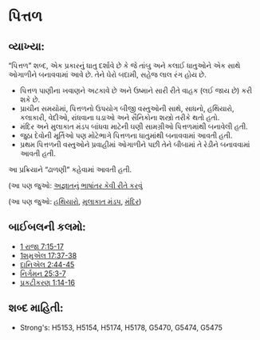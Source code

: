 # પિત્તળ 

## વ્યાખ્યા: 

“પિત્તળ” શબ્દ, એક પ્રકારનું ધાતુ દર્શાવે છે કે જે તાંબુ અને કલાઈ ધાતુઓને એક સાથે ઓગાળીને બનાવવામાં આવે છે.
તેને ઘેરો બદામી, સહેજ લાલ રંગ હોય છે.

* પિત્તળ પાણીના ખવાણને અટકાવે છે અને ઉષ્માને સારી રીતે વાહક (લઈ જાય છે) કરી શકે છે.
* પ્રાચીન સમયોમાં, પિત્તળનો ઉપયોગ બીજી વસ્તુઓની સાથે, સાધનો, હથિયારો, કલાકારી, વેદીઓ, રાંધવાના ઘડાઓ અને સૈનિકોના શસ્ત્રો તરીકે થતો હતો.
* મંદિર અને મુલાકાત મંડપ બાંધવા માટેની ઘણી સામગ્રીઓ પિત્તળમાંથી બનાવેલી હતી.
* જુઠા દેવોની મૂર્તિઓ પણ મોટેભાગે પિત્તળના ધાતુમાંથી બનાવવામાં આવતી હતી.
* પ્રથમ પિત્તળની વસ્તુઓને પ્રવાહીમાં ઓગાળીને પછી તેને બીબામાં તે રેડીને બનાવવામાં આવતી હતી.

આ પ્રક્રિયાને “ઢાળણી” કહેવામાં આવતી હતી.

(આ પણ જુઓ: [અજ્ઞાતનું ભાષાંતર કેવી રીતે કરવું](rc://gu/ta/man/translate/translate-unknown)

(આ પણ જુઓ: [હથિયારો](../other/armor.md), [મુલાકાત મંડપ](../kt/tabernacle.md), [મંદિર](../kt/temple.md))

## બાઈબલની કલમો: 

* [1 રાજા 7:15-17](rc://gu/tn/help/1ki/07/15)
* [1શમુએલ 17:37-38](rc://gu/tn/help/1sa/17/37)
* [દાનિએલ 2:44-45](rc://gu/tn/help/dan/02/44)
* [નિર્ગમન 25:3-7](rc://gu/tn/help/exo/25/03)
* [પ્રકટીકરણ 1:14-16](rc://gu/tn/help/rev/01/14)

## શબ્દ માહિતી: 

* Strong's: H5153, H5154, H5174, H5178, G5470, G5474, G5475

